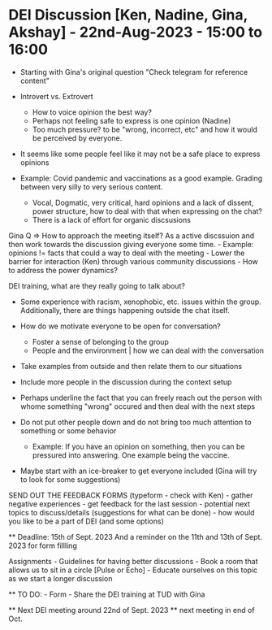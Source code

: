 # DEI Discussion [Ken, Nadine, Gina, Akshay] - 22nd-Aug-2023 - 15:00 to 16:00

- Starting with Gina's original question "Check telegram for reference content" 
- Introvert vs. Extrovert 
    - How to voice opinion the best way?
    - Perhaps not feeling safe to express is one opinion (Nadine)
    - Too much pressure? to be "wrong, incorrect, etc" and how it would be perceived by everyone. 
- It seems like some people feel like it may not be a safe place to express opinions

- Example: Covid pandemic and vaccinations as a good example. Grading between very silly to very serious content.
    - Vocal, Dogmatic, very critical, hard opinions and a lack of dissent, power structure, how to deal with that when expressing on the chat?
    - There is a lack of effort for organic discsusions 

Gina Q => How to approach the meeting itself? As a active discssuion and then work towards the discussion giving everyone some time.
    - Example: opinions != facts that could a way to deal with the meeting
    - Lower the barrier for interaction (Ken) through various community discussions
    - How to address the power dynamics?

DEI training, what are they really going to talk about?

- Some experience with racism, xenophobic, etc. issues within the group. Additionally, there are things happening outside the chat itself.
- How do we motivate everyone to be open for conversation?
    - Foster a sense of belonging to the group
    - People and the environment | how we can deal with the conversation

- Take examples from outside and then relate them to our situations
- Include more people in the discussion during the context setup
- Perhaps underline the fact that you can freely reach out the person with whome something "wrong" occured and then deal with the next steps
- Do not put other people down and do not bring too much attention to something or some behavior
    - Example: If you have an opinion on something, then you can be pressured into answering. One example being the vaccine.
- Maybe start with an ice-breaker to get everyone included (Gina will try to look for some suggestions)

SEND OUT THE FEEDBACK FORMS (typeform - check with Ken)
    - gather negative experiences
    - get feedback for the last session
    - potential next topics to discuss/details (suggestions for what can be done)
    - how would you like to be a part of DEI (and some options)

** Deadline: 15th of Sept. 2023
And a reminder on the 11th and 13th of Sept. 2023 for form fillling

Assignments
    - Guidelines for having better discussions
    - Book a room that allows us to sit in a circle [Pulse or Echo]
    - Educate ourselves on this topic as we start a longer discussion

** TO DO:
    - Form
    - Share the DEI training at TUD with Gina

** Next DEI meeting around 22nd of Sept. 2023
** next meeting in end of Oct.   
